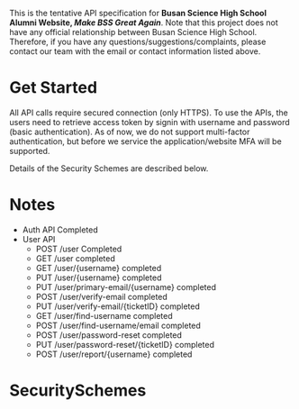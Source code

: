 This is the tentative API specification for **Busan Science High School Alumni Website, *Make BSS Great Again***.
Note that this project does not have any official relationship between Busan Science High School.
Therefore, if you have any questions/suggestions/complaints, please contact our team with the email or contact information listed above.

# Get Started
All API calls require secured connection (only HTTPS).
To use the APIs, the users need to retrieve access token by signin with username and password (basic authentication).
As of now, we do not support multi-factor authentication, but before we service the application/website MFA will be supported.

Details of the Security Schemes are described below.

# Notes
- Auth API Completed
- User API
  - POST /user Completed
  - GET /user completed
  - GET /user/{username} completed
  - PUT /user/{username} completed
  - PUT /user/primary-email/{username} completed
  - POST /user/verify-email completed
  - PUT /user/verify-email/{ticketID} completed
  - GET /user/find-username completed
  - POST /user/find-username/email completed
  - POST /user/password-reset completed
  - PUT /user/password-reset/{ticketID} completed
  - POST /user/report/{username} completed

# SecuritySchemes
<SecurityDefinitions />